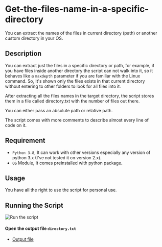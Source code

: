 # Get-the-files-name-in-a-specific-directory
You can extract the names of the files in current directory (path) or another custom directory in your OS.
## Description
You can extract just the files in a specific directory or path, for example, if you have files inside another directory the script can not walk into it, so it behaves like a  `maxdepth`  parameter if you are familiar with the Linux command.
So, It's shown only the files exists in that current directory without entering to other folders to look for all files into it.

After extracting all the files names in the target directory, the script stores them in a file called directory.txt with the number of files out there.

You can either pass an absolute path or relative path.

The script comes with more comments to describe almost every line of code on it.
## Requirement
* `Python 3.8`, It can work with other versions especially any version of python 3.x (I've not tested it on version 2.x).
* `OS` Module, It comes preinstalled with python package.
## Usage
You have all the right to use the script for personal use.
## Running the Script
![Run the script](http://4.bp.blogspot.com/-RDLUbaB-h4Q/X4W19HuIGcI/AAAAAAAAChg/0Mi5TPYDlp0ri4Ihgi5OGjGx7ot38a2eQCK4BGAYYCw/s1600/get%2Bfiles.png)
#### Open the output file `directory.txt`
* [Output file](./directory.txt)

